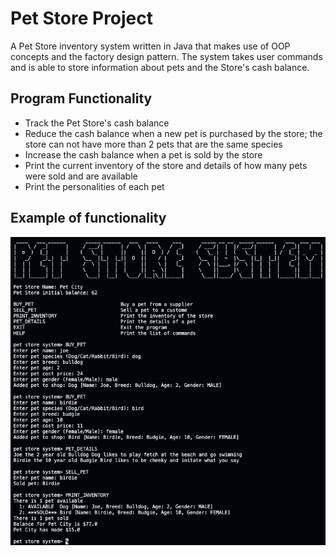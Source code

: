# Pet Store Project
A Pet Store inventory system written in Java that makes use of OOP concepts and the factory design pattern. The system takes user commands and is able to store information about pets and the Store's cash balance. 

## Program Functionality
- Track the Pet Store's cash balance
- Reduce the cash balance when a new pet is purchased by the store; the store can not have more than 2 pets that are the same species
- Increase the cash balance when a pet is sold by the store
- Print the current inventory of the store and details of how many pets were sold and are available
- Print the personalities of each pet 

## Example of functionality
![Alt text](Example.png)